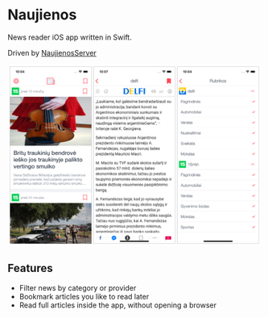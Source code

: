 # Naujienos

News reader iOS app written in Swift.

Driven by [NaujienosServer](https://github.com/brien84/NaujienosServer)

![](screenshot.png)

## Features
- Filter news by category or provider
- Bookmark articles you like to read later
- Read full articles inside the app, without opening a browser
